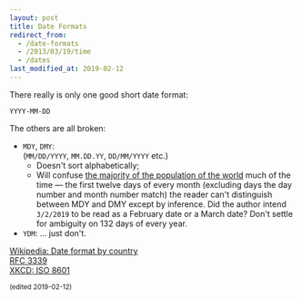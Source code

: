 ```yaml
---
layout: post
title: Date Formats
redirect_from:
  - /date-formats
  - /2013/03/19/time
  - /dates
last_modified_at: 2019-02-12
---
```

There really is only one good short date format:

<code>YYYY-MM-DD</code>

The others are all broken:
* <code>MDY</code>, <code>DMY</code>:  
    (<code>MM/DD/YYYY</code>, <code>MM.DD.YY</code>, <code>DD/MM/YYYY</code> etc.)
  * Doesn't sort alphabetically;
  * Will confuse [the majority of the population of the
    world](https://en.wikipedia.org/wiki/Date_format_by_country) much of the time — the first twelve
      days of every month (excluding days the day number and month number match) the reader can't
      distinguish between MDY and DMY except by inference. Did the author intend
      <code>3/2/2019</code> to be read as a February date or a March date? Don't settle for
      ambiguity on 132 days of every year.
* <code>YDM</code>: … just don't.

[Wikipedia: Date format by country](https://en.wikipedia.org/wiki/Date_format_by_country)  
[RFC 3339](https://www.ietf.org/rfc/rfc3339.txt)  
[XKCD: ISO 8601](http://xkcd.com/1179/)

<small>(edited 2019-02-12)</small>

